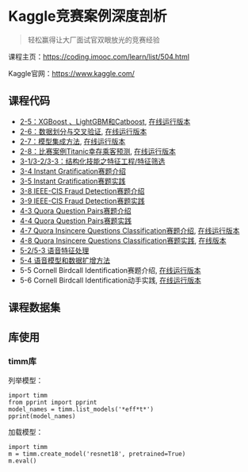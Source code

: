 # Kaggle竞赛案例深度剖析
> 轻松赢得让大厂面试官双眼放光的竞赛经验

课程主页：https://coding.imooc.com/learn/list/504.html

Kaggle官网：https://www.kaggle.com/

## 课程代码

- [2-5：XGBoost 、LightGBM和Catboost](https://git.imooc.com/coding-504/kaggle-course-note/src/master/code/2-quick-study-lgbm-xgb-and-catboost-lb-1-66.ipynb), [在线运行版本](https://www.kaggle.com/julian3833/2-quick-study-lgbm-xgb-and-catboost-lb-1-66)
- [2-6：数据划分与交叉验证](https://git.imooc.com/coding-504/kaggle-course-note/src/master/code/kaggle-ch3.ipynb), [在线运行版本](https://www.kaggle.com/finlay/kaggle-ch3/)
- [2-7：模型集成方法](https://git.imooc.com/coding-504/kaggle-course-note/src/master/code/stacking_starter.py), [在线运行版本](https://www.kaggle.com/abhilashawasthi/stacking-starter)
- [2-8：比赛案例Titanic幸存乘客预测](https://git.imooc.com/coding-504/kaggle-course-note/src/master/code/titanic-starter.ipynb), [在线运行版本](https://www.kaggle.com/finlay/titanic-starter/)
- [3-1/3-2/3-3：结构化技能之特征工程/特征筛选](https://git.imooc.com/coding-504/kaggle-course-note/src/master/code/feature-engineer-starter.ipynb)
- [3-4 Instant Gratification赛题介绍](https://git.imooc.com/coding-504/kaggle-course-note/src/master/code/instant-gratification-eda.ipynb)
- [3-5 Instant Gratification赛题实践](https://git.imooc.com/coding-504/kaggle-course-note/src/master/code/instant-gratification-qda-starter.ipynb)
- [3-8 IEEE-CIS Fraud Detection赛题介绍](https://git.imooc.com/coding-504/kaggle-course-note/src/master/code/ieee-fraud-detection-eda.ipynb)
- [3-9 IEEE-CIS Fraud Detection赛题实践](https://git.imooc.com/coding-504/kaggle-course-note/src/master/code/ieee-fraud-detection-starter.ipynb)
- [4-3 Quora Question Pairs赛题介绍](https://git.imooc.com/coding-504/kaggle-course-note/src/master/code/quora-pairs-eda.ipynb)
- [4-4 Quora Question Pairs赛题实践](https://git.imooc.com/coding-504/kaggle-course-note/src/master/code/quora-pairs-starter.ipynb)
- [4-7 Quora Insincere Questions Classification赛题介绍](https://git.imooc.com/coding-504/kaggle-course-note/src/master/code/simple-exploration-notebook-qiqc.ipynb), [在线运行版本](https://www.kaggle.com/sudalairajkumar/simple-exploration-notebook-qiqc)
- [4-8 Quora Insincere Questions Classification赛题实践](https://git.imooc.com/coding-504/kaggle-course-note/src/master/code/qiqc-text-modelling-in-pytorch.ipynb), [在线版本](https://www.kaggle.com/finlay/qiqc-text-modelling-in-pytorch/)
- [5-2/5-3 语音特征处理](https://git.imooc.com/coding-504/kaggle-course-note/src/master/code/audio-basic.ipynb)
- [5-4 语音模型和数据扩增方法](https://git.imooc.com/coding-504/kaggle-course-note/src/master/code/audio-aug.ipynb)
- 5-5 Cornell Birdcall Identification赛题介绍, [在线运行版本](https://www.kaggle.com/rohitsingh9990/eda-visualizations-simple-baseline)
- 5-6 Cornell Birdcall Identification动手实践, [在线运行版本](https://www.kaggle.com/hidehisaarai1213/introduction-to-sound-event-detection)


## 课程数据集

## 库使用

### timm库


列举模型：
```
import timm
from pprint import pprint
model_names = timm.list_models('*eff*t*')
pprint(model_names)
```

加载模型：
```
import timm
m = timm.create_model('resnet18', pretrained=True)
m.eval()
```